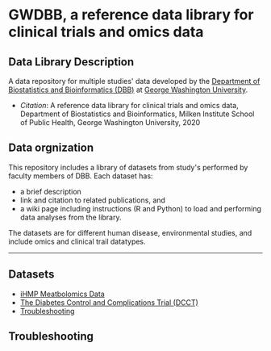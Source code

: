 # GWDBB, a reference data library for clinical trials and omics data

## Data Library Description ##

A data repository for multiple studies' data developed by the [Department of Biostatistics and Bioinformatics (DBB)](https://publichealth.gwu.edu/departments/biostatistics-and-bioinformatics) at [George Washington University](https://www.gwu.edu/). 
* *Citation*: A reference data library for clinical trials and omics data, Department of Biostatistics and Bioinformatics, Milken Institute School of Public Health, George Washington University, 2020 

## Data orgnization ##
This repository includes a library of datasets from study's performed by faculty members of DBB. 
Each dataset has:
* a brief description
* link and citation to related publications, and
* a wiki page including instructions (R and Python) to load and performing data analyses from the library. 

The datasets are for different human disease, environmental studies, and include omics and clinical trail datatypes. 

--------------------------------------------

## Datasets ##

* [iHMP Meatbolomics Data](https://github.com/gwcbi/Data_Library/wiki/iHMP)
* [The Diabetes Control and Complications Trial (DCCT)](https://github.com/gwcbi/Data_Library/wiki/The-Diabetes-Control-and-Complications-Trial-(DCCT))
* [Troubleshooting](#troubleshooting)

## Troubleshooting ##
 

